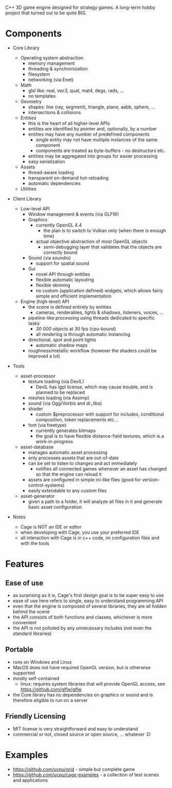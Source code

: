 C++ 3D game engine designed for strategy games.
A long-term hobby project that turned out to be quite BIG.

# Components

 - Core Library
   - Operating system abstraction
     - memory management
     - threading & synchronization
     - filesystem
     - networking (via Enet)
   - Math
     - glsl like: real, vec3, quat, mat4, degs, rads, ...
     - no templates
   - Geometry
     - shapes: line (ray, segment), triangle, plane, aabb, sphere, ...
     - intersections & collisions
   - Entities
     - this is the heart of all higher-level APIs
     - entities are identified by pointer and, optionally, by a number
     - entities may have any number of predefined components
       - single entity may not have multiple instances of the same component
       - components are treated as byte-buffers - no destructors etc.
     - entities may be aggregated into groups for easier processing
     - easy serialization
   - Assets
     - thread-aware loading
     - transparent on-demand hot-reloading
     - automatic dependencies
   - Utilities

 - Client Library
   - Low-level API
     - Window management & events (via GLFW)
     - Graphics
       - currently OpenGL 4.4
         - the plan is to switch to Vulkan only (when there is enough time)
       - actual objective abstraction of most OpenGL objects
         - semi-debugging layer that validates that the objects are correctly bound
     - Sound (via soundio)
       - support for spatial sound
     - Gui
       - novel API through entities
       - flexible automatic layouting
       - flexible skinning
       - no custom (application defined) widgets, which allows fairly simple and efficient implementation
   - Engine (high-level) API
     - the scene is defined entirely by entities
       - cameras, renderables, lights & shadows, listeners, voices, ...
     - pipeline-like processing using threads dedicated to specific tasks
       - *30 000 objects* at 30 fps (cpu-bound)
       - all rendering is through automatic instancing
     - directional, spot and point lights
        - automatic shadow maps
     - roughness/metallic workflow (however the shaders could be improved a lot)

 - Tools
   - asset-processor
     - texture loading (via DevIL)
       - DevIL has lgpl license, which may cause trouble, and is planned to be replaced
     - meshes loading (via Assimp)
     - sound (via Ogg/Vorbis and dr_libs)
     - shader
       - custom $preprocessor with support for includes, conditional composition, token replacements etc...
     - font (via freetype)
       - currently generates bitmaps
       - the goal is to have flexible distance-field textures, which is a work-in-progress
   - asset-database
     - manages automatic asset processing
     - only processes assets that are out-of-date
     - can be set to listen to changes and act immediately
       - notifies all connected games whenever an asset has changed so that the engine can reload it
     - assets are configured in simple ini-like files (good for version-control-systems)
     - easily extendable to any custom files
   - asset-generator
     - given a path to a folder, it will analyze all files in it and generate basic asset configuration

 - Notes
   - Cage is NOT an IDE or editor
   - when developing with Cage, you use your preferred IDE
   - all interaction with Cage is in c++ code, ini configuration files and with the tools

# Features

## Ease of use
 - as surprising as it is, Cage's first design goal is to be super easy to use
 - ease of use here refers to single, easy to understand programming API
 - even that the engine is composed of several libraries, they are all hidden behind the scene
 - the API consists of both functions and classes, whichever is more convenient
 - the API is not polluted by any unnecessary includes (not even the standard libraries)

## Portable
 - runs on Windows and Linux
 - MacOS does not have required OpenGL version, but is otherwise supported
 - mostly self-contained
   - linux: requires system libraries that will provide OpenGL access, see https://github.com/glfw/glfw
 - the Core library has no dependencies on graphics or sound and is therefore eligible to run on a server

## Friendly Licensing
 - MIT license is very straightforward and easy to understand
 - commercial or not, closed source or open source, ... whatever :D

# Examples
 - https://github.com/ucpu/grid - simple but complete game
 - https://github.com/ucpu/cage-examples - a collection of test scenes and applications
